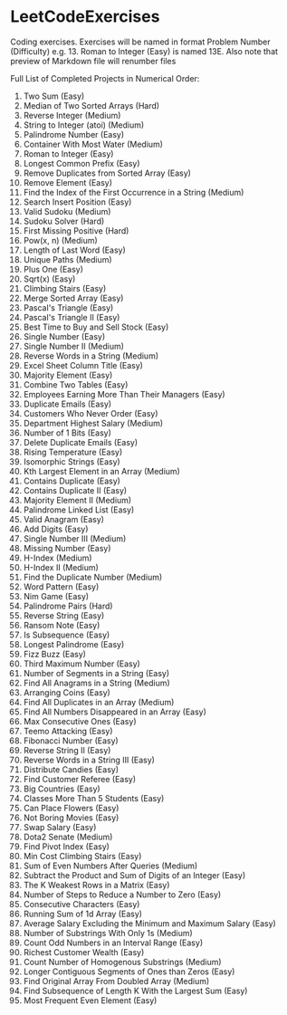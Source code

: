 # LeetCodeExercises

Coding exercises. Exercises will be named in format Problem Number (Difficulty) e.g. 13. Roman to Integer (Easy) is named 13E. Also note that preview of Markdown file will renumber files

Full List of Completed Projects in Numerical Order:
1. Two Sum (Easy)
4. Median of Two Sorted Arrays (Hard)
7. Reverse Integer (Medium)
8. String to Integer (atoi) (Medium)
9. Palindrome Number (Easy)
11. Container With Most Water (Medium)
13. Roman to Integer (Easy)
14. Longest Common Prefix (Easy)
26. Remove Duplicates from Sorted Array (Easy)
27. Remove Element (Easy)
28. Find the Index of the First Occurrence in a String (Medium)
35. Search Insert Position (Easy)
36. Valid Sudoku (Medium)
37. Sudoku Solver (Hard)
41. First Missing Positive (Hard)
50. Pow(x, n) (Medium)
58. Length of Last Word (Easy)
62. Unique Paths (Medium)
66. Plus One (Easy)
69. Sqrt(x) (Easy)
70. Climbing Stairs (Easy)
88. Merge Sorted Array (Easy)
118. Pascal's Triangle (Easy)
119. Pascal's Triangle II (Easy)
121. Best Time to Buy and Sell Stock (Easy)
136. Single Number (Easy)
137. Single Number II (Medium)
151. Reverse Words in a String (Medium)
168. Excel Sheet Column Title (Easy)
169. Majority Element (Easy)
175. Combine Two Tables (Easy)
181. Employees Earning More Than Their Managers (Easy)
182. Duplicate Emails (Easy)
183. Customers Who Never Order (Easy)
184. Department Highest Salary (Medium)
191. Number of 1 Bits (Easy)
196. Delete Duplicate Emails (Easy)
197. Rising Temperature (Easy)
205. Isomorphic Strings (Easy)
215. Kth Largest Element in an Array (Medium)
217. Contains Duplicate (Easy)
219. Contains Duplicate II (Easy)
229. Majority Element II (Medium)
234. Palindrome Linked List (Easy)
242. Valid Anagram (Easy)
258. Add Digits (Easy)
260. Single Number III (Medium)
268. Missing Number (Easy)
274. H-Index (Medium)
275. H-Index II (Medium)
287. Find the Duplicate Number (Medium)
290. Word Pattern (Easy)
292. Nim Game (Easy)
336. Palindrome Pairs (Hard)
344. Reverse String (Easy)
383. Ransom Note (Easy)
392. Is Subsequence (Easy)
409. Longest Palindrome (Easy)
412. Fizz Buzz (Easy)
414. Third Maximum Number (Easy)
434. Number of Segments in a String (Easy)
438. Find All Anagrams in a String (Medium)
441. Arranging Coins (Easy)
442. Find All Duplicates in an Array (Medium)
448. Find All Numbers Disappeared in an Array (Easy)
485. Max Consecutive Ones (Easy)
495. Teemo Attacking (Easy)
509. Fibonacci Number (Easy)
541. Reverse String II (Easy)
557. Reverse Words in a String III (Easy)
575. Distribute Candies (Easy)
584. Find Customer Referee (Easy)
595. Big Countries (Easy)
596. Classes More Than 5 Students (Easy)
605. Can Place Flowers (Easy)
620. Not Boring Movies (Easy)
627. Swap Salary (Easy)
649. Dota2 Senate (Medium)
724. Find Pivot Index (Easy)
746. Min Cost Climbing Stairs (Easy)
985. Sum of Even Numbers After Queries (Medium)
1281. Subtract the Product and Sum of Digits of an Integer (Easy)
1337. The K Weakest Rows in a Matrix (Easy)
1342. Number of Steps to Reduce a Number to Zero (Easy)
1446. Consecutive Characters (Easy)
1480. Running Sum of 1d Array (Easy)
1491. Average Salary Excluding the Minimum and Maximum Salary (Easy)
1513. Number of Substrings With Only 1s (Medium)
1523. Count Odd Numbers in an Interval Range (Easy)
1672. Richest Customer Wealth (Easy)
1759. Count Number of Homogenous Substrings (Medium)
1869. Longer Contiguous Segments of Ones than Zeros (Easy)
2007. Find Original Array From Doubled Array (Medium)
2099. Find Subsequence of Length K With the Largest Sum (Easy)
2404. Most Frequent Even Element (Easy)